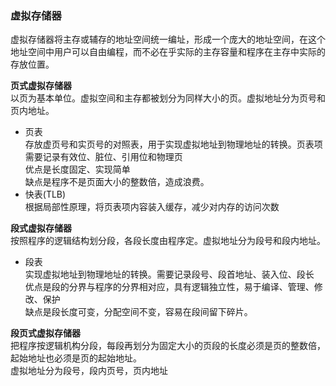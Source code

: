 ### 虚拟存储器  
虚拟存储器将主存或辅存的地址空间统一编址，形成一个庞大的地址空间，在这个地址空间中用户可以自由编程，而不必在乎实际的主存容量和程序在主存中实际的存放位置。

**页式虚拟存储器**  
以页为基本单位。虚拟空间和主存都被划分为同样大小的页。虚拟地址分为页号和页内地址。
- 页表  
存放虚页号和实页号的对照表，用于实现虚拟地址到物理地址的转换。页表项需要记录有效位、脏位、引用位和物理页  
优点是长度固定、实现简单  
缺点是程序不是页面大小的整数倍，造成浪费。
- 快表(TLB)  
根据局部性原理，将页表项内容装入缓存，减少对内存的访问次数


**段式虚拟存储器**  
按照程序的逻辑结构划分段，各段长度由程序定。虚拟地址分为段号和段内地址。

- 段表  
实现虚拟地址到物理地址的转换。需要记录段号、段首地址、装入位、段长  
优点是段的分界与程序的分界相对应，具有逻辑独立性，易于编译、管理、修改、保护  
缺点是段长度可变，分配空间不变，容易在段间留下碎片。


**段页式虚拟存储器**  
把程序按逻辑机构分段，每段再划分为固定大小的页段的长度必须是页的整数倍，起始地址也必须是页的起始地址。  
虚拟地址分为段号，段内页号，页内地址